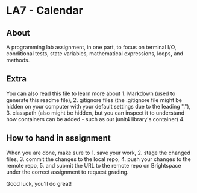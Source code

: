 LA7 - Calendar
==============

About
--------------
A programming lab assignment, in one part, to focus on terminal I/O, conditional tests, state variables, mathematical expressions, loops, and methods. 


Extra
--------------
You can also read this file to learn more about 
	1. Markdown (used to generate this readme file),
	2. gitignore files (the .gitignore file might be hidden on your computer with your default settings due to the leading "."),
	3. classpath (also might be hidden, but you can inspect it to understand how containers can be added - such as our junit4 library's container)
	4. 

How to hand in assignment
-------------------------
When you are done, make sure to 
	1. save your work,
	2. stage the changed files,
	3. commit the changes to the local repo,
	4. push your changes to the remote repo,
	5. and submit the URL to the remote repo on Brightspace under the correct assignment to request grading.

Good luck, you'll do great!
